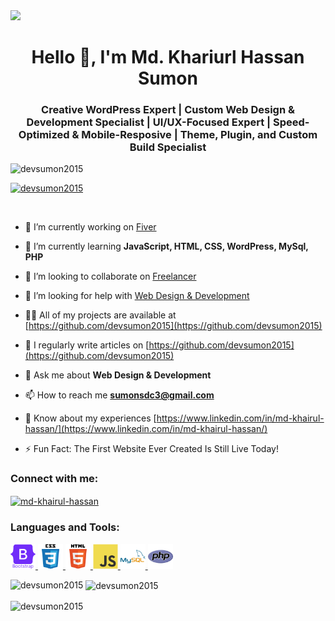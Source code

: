 <img src="[https://media.licdn.com/dms/image/v2/D5616AQG1ntz9jPkfwg/profile-displaybackgroundimage-shrink_350_1400/profile-displaybackgroundimage-shrink_350_1400/0/1716482471666?e=1756944000&v=beta&t=PhJLaoD62TSKk197fcrwgXli4XYcCMN-QDPT0fPQpZk](https://media.licdn.com/dms/image/v2/D5616AQG7iLFjozAg6Q/profile-displaybackgroundimage-shrink_200_800/B56Zh7iVCEHkAY-/0/1754419255000?e=1757548800&v=beta&t=XGArWZY4zeg7PXmtFrpdEi0w_dl6C3I4ahEDBB0YFco)">
<h1 align="center">Hello 👋, I'm Md. Khariurl Hassan Sumon</h1>
<h3 align="center">Creative WordPress Expert | Custom Web Design & Development Specialist | UI/UX-Focused Expert | Speed-Optimized & Mobile-Resposive | Theme, Plugin, and Custom Build Specialist</h3>

<p align="left"> <img src="https://komarev.com/ghpvc/?username=devsumon2015&label=Profile%20views&color=0e75b6&style=flat" alt="devsumon2015" /> </p>

<p align="left"> <a href="https://github.com/ryo-ma/github-profile-trophy"><img src="https://github-profile-trophy.vercel.app/?username=devsumon2015" alt="devsumon2015" /></a> </p>

<p align="left"> <a href="https://twitter.com/" target="blank"><img src="https://img.shields.io/twitter/follow/?logo=twitter&style=for-the-badge" alt="" /></a> </p>

- 🔭 I’m currently working on [Fiver](https://github.com/devsumon2015)

- 🌱 I’m currently learning **JavaScript, HTML, CSS, WordPress, MySql, PHP**

- 👯 I’m looking to collaborate on [Freelancer](https://www.freelancer.com/u/sumonha2015)

- 🤝 I’m looking for help with [Web Design & Development](https://www.linkedin.com/in/md-khairul-hassan/)

- 👨‍💻 All of my projects are available at [https://github.com/devsumon2015](https://github.com/devsumon2015)

- 📝 I regularly write articles on [https://github.com/devsumon2015](https://github.com/devsumon2015)

- 💬 Ask me about **Web Design & Development**

- 📫 How to reach me **sumonsdc3@gmail.com**

- 📄 Know about my experiences [https://www.linkedin.com/in/md-khairul-hassan/](https://www.linkedin.com/in/md-khairul-hassan/)

- ⚡ Fun Fact: The First Website Ever Created Is Still Live Today!

<h3 align="left">Connect with me:</h3>
<p align="left">
<a href="https://linkedin.com/in/md-khairul-hassan" target="blank"><img align="center" src="https://raw.githubusercontent.com/rahuldkjain/github-profile-readme-generator/master/src/images/icons/Social/linked-in-alt.svg" alt="md-khairul-hassan" height="30" width="40" /></a>
</p>

<h3 align="left">Languages and Tools:</h3>
<p align="left"> <a href="https://getbootstrap.com" target="_blank" rel="noreferrer"> <img src="https://raw.githubusercontent.com/devicons/devicon/master/icons/bootstrap/bootstrap-plain-wordmark.svg" alt="bootstrap" width="40" height="40"/> </a> <a href="https://www.w3schools.com/css/" target="_blank" rel="noreferrer"> <img src="https://raw.githubusercontent.com/devicons/devicon/master/icons/css3/css3-original-wordmark.svg" alt="css3" width="40" height="40"/> </a> <a href="https://www.w3.org/html/" target="_blank" rel="noreferrer"> <img src="https://raw.githubusercontent.com/devicons/devicon/master/icons/html5/html5-original-wordmark.svg" alt="html5" width="40" height="40"/> </a> <a href="https://developer.mozilla.org/en-US/docs/Web/JavaScript" target="_blank" rel="noreferrer"> <img src="https://raw.githubusercontent.com/devicons/devicon/master/icons/javascript/javascript-original.svg" alt="javascript" width="40" height="40"/> </a> <a href="https://www.mysql.com/" target="_blank" rel="noreferrer"> <img src="https://raw.githubusercontent.com/devicons/devicon/master/icons/mysql/mysql-original-wordmark.svg" alt="mysql" width="40" height="40"/> </a> <a href="https://www.php.net" target="_blank" rel="noreferrer"> <img src="https://raw.githubusercontent.com/devicons/devicon/master/icons/php/php-original.svg" alt="php" width="40" height="40"/> </a> </p>

<p><img align="left" src="https://github-readme-stats.vercel.app/api/top-langs?username=devsumon2015&show_icons=true&locale=en&layout=compact" alt="devsumon2015" /></p>

<p>&nbsp;<img align="center" src="https://github-readme-stats.vercel.app/api?username=devsumon2015&show_icons=true&locale=en" alt="devsumon2015" /></p>

<p><img align="center" src="https://github-readme-streak-stats.herokuapp.com/?user=devsumon2015&" alt="devsumon2015" /></p>
